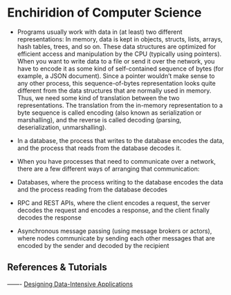 # Enchiridion of Computer Science

* Programs usually work with data in (at least) two different representations: In memory, data is kept in objects, structs, lists, arrays, hash tables, trees, and so on. These data structures are optimized for efficient access and manipulation by the CPU (typically using pointers). When you want to write data to a file or send it over the network, you have to encode it as some kind of self-contained sequence of bytes (for example, a JSON document). Since a pointer wouldn’t make sense to any other process, this sequence-of-bytes representation looks quite different from the data structures that are normally used in memory. Thus, we need some kind of translation between the two representations. The translation from the in-memory representation to a byte sequence is called encoding (also known as serialization or marshalling), and the reverse is called decoding (parsing, deserialization, unmarshalling).

* In a database, the process that writes to the database encodes the data, and the process that reads from the database decodes it.

* When you have processes that need to communicate over a network, there are a few different ways of arranging that communication:

* Databases, where the process writing to the database encodes the data and the process reading from the database decodes

* RPC and REST APIs, where the client encodes a request, the server decodes the request and encodes a response, and the client finally decodes the response

* Asynchronous message passing (using message brokers or actors), where nodes communicate by sending each other messages that are encoded by the sender and decoded by the recipient

## References & Tutorials
——-
[Designing Data-Intensive Applications](https://www.amazon.com/Designing-Data-Intensive-Applications-Reliable-Maintainable/dp/1449373321)

